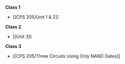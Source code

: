 **Class 1**
- [[CPS 205/Unit 1 & 2]]


**Class 2**
- [[Unit 3]]

**Class 3**
- [[CPS 205/Three Circuits Using Only NAND Gates]]